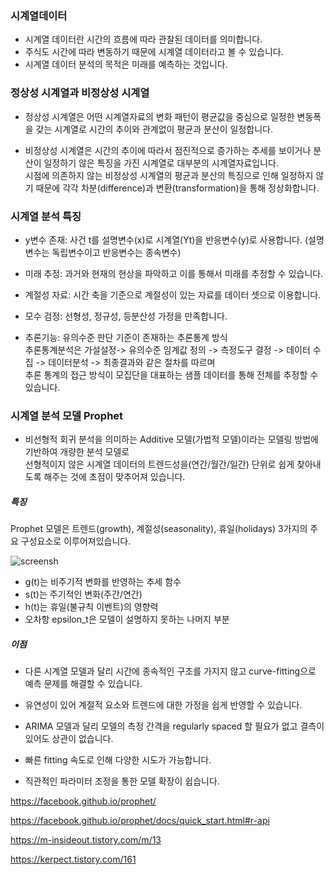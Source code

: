 ### 시계열데이터 


- 시계열 데이터란 시간의 흐름에 따라 관찰된 데이터를 의미합니다. 
- 주식도 시간에 따라 변동하기 때문에 시계열 데이터라고 볼 수 있습니다. 
- 시계열 데이터 분석의 목적은 미래를 예측하는 것입니다.  


### 정상성 시계열과 비정상성 시계열 

- 정상성 시계열은 어떤 시계열자료의 변화 패턴이 평균값을 중심으로 일정한 변동폭을 갖는 시계열로 시간의 추이와 관계없이 평균과 분산이 일정합니다. 

- 비정상성 시계열은 시간의 추이에 따라서 점진적으로 증가하는 추세를 보이거나 분산이 일정하기 않은 특징을 가진 시계열로 대부분의 시계열자료입니다.<br>
 시점에 의존하지 않는 비정상성 시계열의 평균과 분산의 특징으로 인해 일정하지 않기 때문에 각각 차분(difference)과 변환(transformation)을 통해 정상화합니다. 



### 시계열 분석 특징

- y변수 존재: 사건 t를 설명변수(x)로 시계열(Yt)을 반응변수(y)로 사용합니다. (설명변수는 독립변수이고 반응변수는 종속변수) 
              
- 미래 추정: 과거와 현재의 현상을 파악하고 이를 통해서 미래를 추정할 수 있습니다.  
 
- 계절성 자료: 시간 축을 기준으로 계절성이 있는 자료를 데이터 셋으로 이용합니다. 

- 모수 검정: 선형성, 정규성, 등분산성 가정을 만족합니다.

- 추론기능: 유의수준 판단 기준이 존재하는 추론통계 방식 <br>
            추론통계분석은 가설설정-> 유의수준 임계값 정의 -> 측정도구 결정 -> 데이터 수집 -> 데이터분석 -> 최종결과와 같은 절차를 따르며  <br>
            추론 통계의 접근 방식이 모집단을 대표하는 샘플 데이터를 통해 전체를 추정할 수 있습니다.  

### 시계열 분석 모델 Prophet

-  비선형적 회귀 분석을 의미하는 Additive 모델(가법적 모델)이라는 모델링 방법에 기반하여 개량한 분석 모델로 <br>
   선형적이지 않은 시계열 데이터의 트렌드성을(연간/월간/일간) 단위로 쉽게 찾아내도록 해주는 것에 초점이 맞추어져 있습니다. 
   
##### 특징

Prophet 모델은 트렌드(growth), 계절성(seasonality), 휴일(holidays) 3가지의 주요 구성요소로 이루어져있습니다. 

   ![screensh](https://blog.kakaocdn.net/dn/ckx2T5/btqE0O1Y3KX/BWkezapdPL0QwtQH8TroIk/img.png)
     
- g(t)는 비주기적 변화를 반영하는 추세 함수
- s(t)는 주기적인 변화(주간/연간)
- h(t)는 휴일(불규칙 이벤트)의 영향력
- 오차항 epsilon_t은 모델이 설명하지 못하는 나머지 부분 

##### 이점 

- 다른 시계열 모델과 달리 시간에 종속적인 구조를 가지지 않고 curve-fitting으로 예측 문제를 해결할 수 있습니다. 

- 유연성이 있어 계절적 요소와 트렌드에 대한 가정을 쉽게 반영할 수 있습니다.

- ARIMA 모델과 달리 모델의 측정 간격을 regularly spaced 할 필요가 없고 결측이 있어도 상관이 없습니다.

- 빠른 fitting 속도로 인해 다양한 시도가 가능합니다.

- 직관적인 파라미터 조정을 통한 모델 확장이 쉽습니다.   
  



https://facebook.github.io/prophet/

https://facebook.github.io/prophet/docs/quick_start.html#r-api

https://m-insideout.tistory.com/m/13

https://kerpect.tistory.com/161
